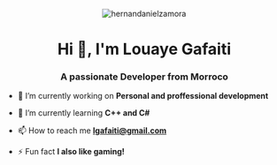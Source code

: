<p align="center"> <img src="https://i.ibb.co/XLQPxbV/e9bf55f5df6b5c3717679a392f33bfdf-removebg-preview-1.png" alt="hernandanielzamora" /> </p>

<h1 align="center">Hi 👋, I'm Louaye Gafaiti</h1>
<h3 align="center">A passionate  Developer from Morroco</h3>


- 🔭 I’m currently working on **Personal and proffessional development**

- 🌱 I’m currently learning **C++ and C#**

- 📫 How to reach me **lgafaiti@gmail.com**

- ⚡ Fun fact **I also like gaming!**
